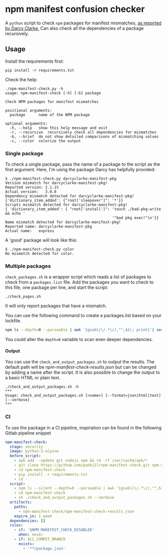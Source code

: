 # npm manifest confusion checker

A `python` script to check `npm` packages for manifest mismatches, [as reported by Darcy Clarke.](https://blog.vlt.sh/blog/the-massive-hole-in-the-npm-ecosystem) Can also check all the dependencies of a package recursively.

## Usage

Install the requirements first:

```
pip install -r requirements.txt
```

Check the help:

```
./npm-manifest-check.py -h
usage: npm-manifest-check [-h] [-b] package

Check NPM packages for manifest mismatches

positional arguments:
  package      name of the NPM package

optional arguments:
  -h, --help   show this help message and exit
  -r, --recursive  recursively check all dependencies for mismatches
  -b, --brief  do not show detailed comparisons of mismatching values
  -c, --color  colorize the output
```

### Single package

To check a single package, pass the name of a package to the script as the first argument. Here, I'm using the package Darcy has helpfully provided:

```
$ ./npm-manifest-check.py darcyclarke-manifest-pkg
Version mismatch for darcyclarke-manifest-pkg!
Reported version: 2.1.15
Actual version:   3.0.0
Dependency mismatch detected for darcyclarke-manifest-pkg!
{'dictionary_item_added': {"root['sleepover']": '*'}}
Scripts mismatch detected for darcyclarke-manifest-pkg!
{ 'dictionary_item_added': { "root['install']": 'touch ./bad-pkg-write && echo '
                                                '"bad pkg exec!"\n'}}
Name mismatch detected for darcyclarke-manifest-pkg!
Reported name: darcyclarke-manifest-pkg
Actual name:   express
```

A 'good' package will look like this:

```
$ ./npm-manifest-check.py color
No mismatch detected for color.
```

### Multiple packages

`check_packages.sh` is a wrapper script which reads a list of packages to check from a `packages.list` file. Add the packages you want to check to this file, one package per line, and start the script:

```
./check_pages.sh
```

It will only report packages that have a mismatch.

You can use the following command to create a packages.list based on your lockfile.
```bash
npm ls --depth=0 --parseable | awk '{gsub(/\/.*\//,"",$1); print}'| sort -u  > packages.list
```
You could alter the `depth=0` variable to scan even deeper dependencies.

#### Output
You can use the `check_and_output_packages.sh` to output the results.
The default path will be _npm-manifest-check-results.json_ but can be changed by adding a name after the script.
It is also possible to change the output to a basic HTML or plain text.
```
./check_and_output_packages.sh -h
***
Usage: check_and_output_packages.sh [<name>] [--format=json|html|text] [--verbose]
***
```

### CI
To use the package in a CI pipeline, inspiration can be found in the following Gitlab pipeline snippet
```yaml
npm-manifest-check:
  stage: security
  image: python:3-alpine
  before_script:
    - apk add --update git nodejs npm && rm -rf /var/cache/apk/*
    - git clone https://github.com/panki27/npm-manifest-check.git npm-manifest-check
    - cd npm-manifest-check
    - pip install -r requirements.txt
    - cd -
  script:
    - npm ls --silent --depth=0 --parseable | awk '{gsub(/\/.*\//,"",$1); print}'| sort -u  > npm-manifest-check/packages.list || true
    - cd npm-manifest-check
    - sh ./check_and_output_packages.sh --verbose
  artifacts:
    paths:
      - npm-manifest-check/npm-manifest-check-results.json
    expire_in: 1 week
  dependencies: []
  rules:
    - if: '$NPM_MANIFEST_CHECK_DISABLED'
      when: never
    - if: $CI_COMMIT_BRANCH
      exists:
        - '**/package.json'
```
